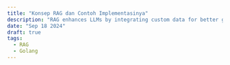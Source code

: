 ```yaml
---
title: "Konsep RAG dan Contoh Implementasinya"
description: "RAG enhances LLMs by integrating custom data for better generation."
date: "Sep 18 2024"
draft: true
tags:
  - RAG
  - Golang
---
```

